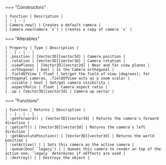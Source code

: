 === "Constructors"

    | Function | Description |
    | - | - |
    | Camera.new() | Creates a default camera |
    | Camera.new(Camera `x`) | Creates a copy of camera `x` |

=== "Alterables"

    | Property | Type | Description |
    | - | - | - |
    | .position | [Vector3D][vector3d] | Camera position |
    | .rotation | [Vector3D][vector3d] | Camera rotation |
    | .viewPlanes | [Vector2D][vector2d] | Near and far view planes |
    | .orthogonal | bool | Is the Camera orthogonal |
    | .fieldOfView | float | Set/get the field of view (degrees); for orthogonal cameras, .fieldOfView acts as a zoom scalar |
    | .visible | bool | Set/get camera visibility |
    | .aspectRatio | float | Camera aspect ratio |
    | .up | [Vector3D][vector3d] | Camera up vector |

=== "Functions"

    | Function | Returns | Description |
    | - | - | - |
    | :getForward() | [Vector3D][vector3d] | Returns the camera's forward direction |
    | :getLeft() | [Vector3D][vector3d] | Returns the camera's left direction |
    | :getAbsolutePosition() | [Vector3D][vector3d] | Returns the world position |
    | :setActive() | | Sets this camera as the active camera |
    | :queue(bool `legacy`) | | Queues this camera to render on top of the active one; `legacy` determines if xEffects are used |
    | :destroy() | | Destroys the object |

[vector2d]: https://darttheg.github.io/LimeAPI/api/classes/vector2d.html
[vector3d]: https://darttheg.github.io/LimeAPI/api/classes/vector3d.html
[vector4d]: https://darttheg.github.io/LimeAPI/api/classes/vector4d.html
[texture]: https://darttheg.github.io/LimeAPI/api/classes/texture.html